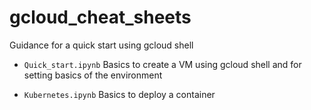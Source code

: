 # gcloud_cheat_sheets
Guidance for a quick start using gcloud shell

- `Quick_start.ipynb` Basics to create a VM using gcloud shell and for setting basics of the environment

- `Kubernetes.ipynb` Basics to deploy a container
